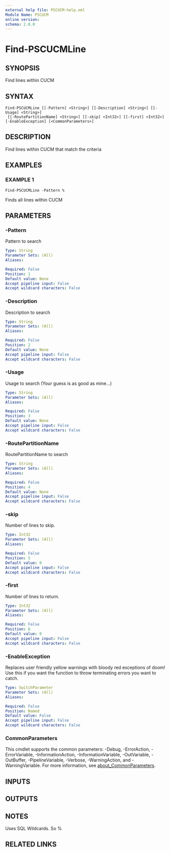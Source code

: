```yaml
---
external help file: PSCUCM-help.xml
Module Name: PSCUCM
online version:
schema: 2.0.0
---
```


# Find-PSCUCMLine

## SYNOPSIS
Find lines within CUCM

## SYNTAX

```
Find-PSCUCMLine [[-Pattern] <String>] [[-Description] <String>] [[-Usage] <String>]
 [[-RoutePartitionName] <String>] [[-skip] <Int32>] [[-first] <Int32>] [-EnableException] [<CommonParameters>]
```

## DESCRIPTION
Find lines within CUCM that match the criteria

## EXAMPLES

### EXAMPLE 1
```
Find-PSCUCMLine -Pattern %
```

Finds all lines within CUCM

## PARAMETERS

### -Pattern
Pattern to search

```yaml
Type: String
Parameter Sets: (All)
Aliases:

Required: False
Position: 1
Default value: None
Accept pipeline input: False
Accept wildcard characters: False
```

### -Description
Description to search

```yaml
Type: String
Parameter Sets: (All)
Aliases:

Required: False
Position: 2
Default value: None
Accept pipeline input: False
Accept wildcard characters: False
```

### -Usage
Usage to search (Your guess is as good as mine...)

```yaml
Type: String
Parameter Sets: (All)
Aliases:

Required: False
Position: 3
Default value: None
Accept pipeline input: False
Accept wildcard characters: False
```

### -RoutePartitionName
RoutePartitionName to search

```yaml
Type: String
Parameter Sets: (All)
Aliases:

Required: False
Position: 4
Default value: None
Accept pipeline input: False
Accept wildcard characters: False
```

### -skip
Number of lines to skip.

```yaml
Type: Int32
Parameter Sets: (All)
Aliases:

Required: False
Position: 5
Default value: 0
Accept pipeline input: False
Accept wildcard characters: False
```

### -first
Number of lines to return.

```yaml
Type: Int32
Parameter Sets: (All)
Aliases:

Required: False
Position: 6
Default value: 0
Accept pipeline input: False
Accept wildcard characters: False
```

### -EnableException
Replaces user friendly yellow warnings with bloody red exceptions of doom!
Use this if you want the function to throw terminating errors you want to catch.

```yaml
Type: SwitchParameter
Parameter Sets: (All)
Aliases:

Required: False
Position: Named
Default value: False
Accept pipeline input: False
Accept wildcard characters: False
```

### CommonParameters
This cmdlet supports the common parameters: -Debug, -ErrorAction, -ErrorVariable, -InformationAction, -InformationVariable, -OutVariable, -OutBuffer, -PipelineVariable, -Verbose, -WarningAction, and -WarningVariable. For more information, see [about_CommonParameters](http://go.microsoft.com/fwlink/?LinkID=113216).

## INPUTS

## OUTPUTS

## NOTES
Uses SQL Wildcards.
So %

## RELATED LINKS
